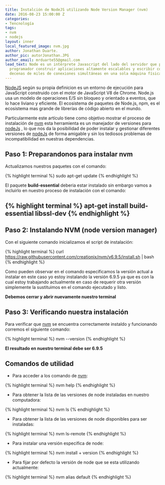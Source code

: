 ```yaml
---
title: Instalción de NodeJS utilizando Node Version Manager (nvm)
date: 2016-08-23 15:00:00 Z
categories:
- Tencnología
tags:
- nvm
- nodejs
layout: inner
local_featured_image: nvm.jpg
author: Jonathan Duarte.
author_pic: autorJonathan.JPG
author_email: mrduarte55@gmail.com
lead_text: Node es un intérprete Javascript del lado del servidor que permitir a un
  programador construir aplicaciones altamente escalables y escribir código que maneje
  decenas de miles de conexiones simultáneas en una sola máquina física.
---
```


[NodeJS][1] según su propia definicion es un entorno de ejecución para JavaScript construido con el motor de JavaScript V8 de Chrome. Node.js usa un modelo de operaciones E/S sin bloqueo y orientado a eventos, que lo hace liviano y eficiente. El ecosistema de paquetes de Node.js, npm, es el ecosistema mas grande de librerías de código abierto en el mundo.

Particularmente este artículo tiene como objetivo mostrar el proceso de instalación de [nvm][2] esta herramienta es un manejador de versiones para [nodeJs][1] , lo que nos da la posibilidad de poder instalar y gestionar diferentes versiones de [nodeJs][1] de forma amigable y sin los tediosos problemas de incompatibilidad en nuestras dependencias.


## Paso 1: Preparandonos para instalar nvm
Actualizamos nuestros paquetes con el comando:

{% highlight terminal %}
  sudo apt-get update
{% endhighlight %}

El paquete **build-essential** deberia estar instalado sin embargo vamos a incluirlo en nuestro proceso de instalación con el comando:  

{% highlight terminal %}
  apt-get install build-essential libssl-dev
{% endhighlight %}
---


## Paso 2: Instalando NVM (node version manager)
Con el siguiente comando inicializamos el script de instalación:

{% highlight terminal %}
  curl https://raw.githubusercontent.com/creationix/nvm/v6.9.5/install.sh | bash
{% endhighlight %}

Como pueden observar en el comando especificamos la versión actual a instalar en este caso yo estoy instalando la versión 6.9.5 ya que es con la cual estoy trabajando actualmente en caso de requerir otra versión simplemente la sustituimos en el comando ejecutado y listo.

**Debemos cerrar y abrir nuevamente nuestro terminal**

## Paso 3: Verificando nuestra instalación

Para verificar que [nvm][2] se encuentra correctamente instaldo y funcionando corremos el siguiente comando:

{% highlight terminal %}
  nvm --version
{% endhighlight %}


**El resultado en nuestro terminal debe ser 6.9.5**

## Comandos de utilidad

- Para acceder a los comando de [nvm][2]:

{% highlight terminal %}
  nvm help
{% endhighlight %}

- Para obtener la lista de las versiones de node instaladas en nuestro computadora:

{% highlight terminal %}
  nvm ls
{% endhighlight %}

- Para obtener la lista de las versiones de node disponibles para ser instaladas:

{% highlight terminal %}
  nvm ls-remote
{% endhighlight %}

- Para instalar una versión especifica de node:

{% highlight terminal %}
  nvm install + version
{% endhighlight %}

- Para fijar por defecto la versión de node que se esta utilizando actualmente:

{% highlight terminal %}
  nvm alias default
{% endhighlight %}

[1]:https://nodejs.org/es/
[2]:https://github.com/creationix/nvm
